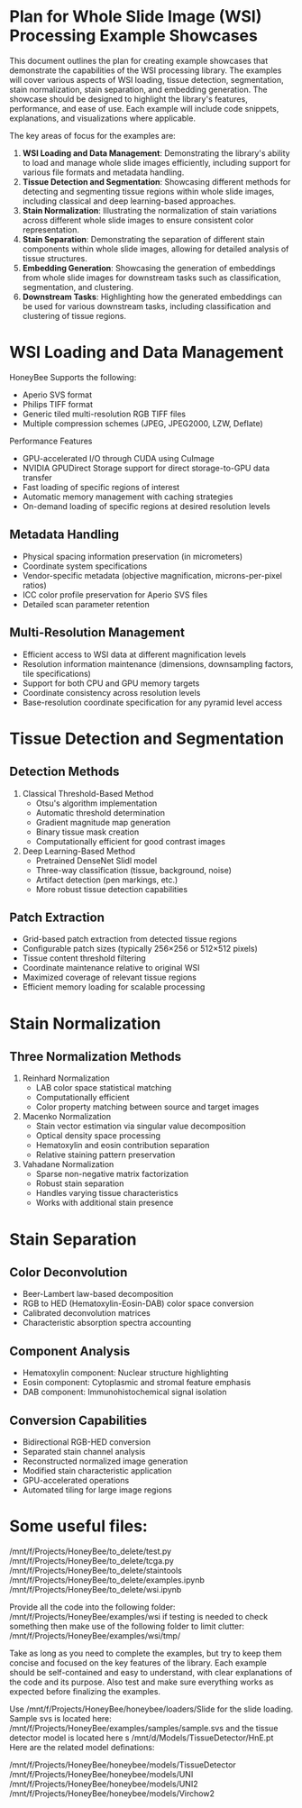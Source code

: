 
# Plan for Whole Slide Image (WSI) Processing Example Showcases
This document outlines the plan for creating example showcases that demonstrate the capabilities of the WSI processing library. The examples will cover various aspects of WSI loading, tissue detection, segmentation, stain normalization, stain separation, and embedding generation. The showcase should be designed to highlight the library's features, performance, and ease of use. Each example will include code snippets, explanations, and visualizations where applicable.

The key areas of focus for the examples are:
1. **WSI Loading and Data Management**: Demonstrating the library's ability to load and manage whole slide images efficiently, including support for various file formats and metadata handling.
2. **Tissue Detection and Segmentation**: Showcasing different methods for detecting and segmenting tissue regions within whole slide images, including classical and deep learning-based approaches.
3. **Stain Normalization**: Illustrating the normalization of stain variations across different whole slide images to ensure consistent color representation.
4. **Stain Separation**: Demonstrating the separation of different stain components within whole slide images, allowing for detailed analysis of tissue structures.
5. **Embedding Generation**: Showcasing the generation of embeddings from whole slide images for downstream tasks such as classification, segmentation, and clustering.
6. **Downstream Tasks**: Highlighting how the generated embeddings can be used for various downstream tasks, including classification and clustering of tissue regions.

# WSI Loading and Data Management 

HoneyBee Supports the following:

- Aperio SVS format
- Philips TIFF format
- Generic tiled multi-resolution RGB TIFF files
- Multiple compression schemes (JPEG, JPEG2000, LZW, Deflate)

Performance Features

- GPU-accelerated I/O through CUDA using CuImage
- NVIDIA GPUDirect Storage support for direct storage-to-GPU data transfer
- Fast loading of specific regions of interest
- Automatic memory management with caching strategies
- On-demand loading of specific regions at desired resolution levels

## Metadata Handling
- Physical spacing information preservation (in micrometers)
- Coordinate system specifications
- Vendor-specific metadata (objective magnification, microns-per-pixel ratios)
- ICC color profile preservation for Aperio SVS files
- Detailed scan parameter retention

## Multi-Resolution Management
- Efficient access to WSI data at different magnification levels
- Resolution information maintenance (dimensions, downsampling factors, tile specifications)
- Support for both CPU and GPU memory targets
- Coordinate consistency across resolution levels
- Base-resolution coordinate specification for any pyramid level access

# Tissue Detection and Segmentation

## Detection Methods
1. Classical Threshold-Based Method
   - Otsu's algorithm implementation
   - Automatic threshold determination
   - Gradient magnitude map generation
   - Binary tissue mask creation
   - Computationally efficient for good contrast images
2. Deep Learning-Based Method
   - Pretrained DenseNet Slidl model
   - Three-way classification (tissue, background, noise)
   - Artifact detection (pen markings, etc.)
   - More robust tissue detection capabilities

## Patch Extraction
- Grid-based patch extraction from detected tissue regions
- Configurable patch sizes (typically 256×256 or 512×512 pixels)
- Tissue content threshold filtering
- Coordinate maintenance relative to original WSI
- Maximized coverage of relevant tissue regions
- Efficient memory loading for scalable processing

# Stain Normalization

## Three Normalization Methods
1. Reinhard Normalization
   - LAB color space statistical matching
   - Computationally efficient
   - Color property matching between source and target images
2. Macenko Normalization
   - Stain vector estimation via singular value decomposition
   - Optical density space processing
   - Hematoxylin and eosin contribution separation
   - Relative staining pattern preservation
3. Vahadane Normalization
   - Sparse non-negative matrix factorization
   - Robust stain separation
   - Handles varying tissue characteristics
   - Works with additional stain presence

# Stain Separation

## Color Deconvolution
- Beer-Lambert law-based decomposition
- RGB to HED (Hematoxylin-Eosin-DAB) color space conversion
- Calibrated deconvolution matrices
- Characteristic absorption spectra accounting

## Component Analysis
- Hematoxylin component: Nuclear structure highlighting
- Eosin component: Cytoplasmic and stromal feature emphasis
- DAB component: Immunohistochemical signal isolation

## Conversion Capabilities
- Bidirectional RGB-HED conversion
- Separated stain channel analysis
- Reconstructed normalized image generation
- Modified stain characteristic application
- GPU-accelerated operations
- Automated tiling for large image regions


# Some useful files:
/mnt/f/Projects/HoneyBee/to_delete/test.py
/mnt/f/Projects/HoneyBee/to_delete/tcga.py
/mnt/f/Projects/HoneyBee/to_delete/staintools
/mnt/f/Projects/HoneyBee/to_delete/examples.ipynb
/mnt/f/Projects/HoneyBee/to_delete/wsi.ipynb


Provide all the code into the following folder: /mnt/f/Projects/HoneyBee/examples/wsi if testing is needed to check something then make use of the following folder to limit clutter: /mnt/f/Projects/HoneyBee/examples/wsi/tmp/

Take as long as you need to complete the examples, but try to keep them concise and focused on the key features of the library. Each example should be self-contained and easy to understand, with clear explanations of the code and its purpose. Also test and make sure everything works as expected before finalizing the examples.

Use /mnt/f/Projects/HoneyBee/honeybee/loaders/Slide for the slide loading. Sample svs is located here: /mnt/f/Projects/HoneyBee/examples/samples/sample.svs and the tissue detector 
  model is located here s /mnt/d/Models/TissueDetector/HnE.pt Here are the related model definations: 

  /mnt/f/Projects/HoneyBee/honeybee/models/TissueDetector
  /mnt/f/Projects/HoneyBee/honeybee/models/UNI
  /mnt/f/Projects/HoneyBee/honeybee/models/UNI2
  /mnt/f/Projects/HoneyBee/honeybee/models/Virchow2